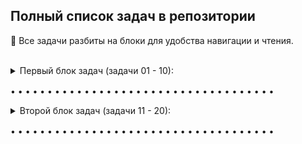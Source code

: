 ## Полный список задач в репозитории

📌 Все задачи разбиты на блоки для удобства навигации и чтения.

<br>

<details><summary>Первый блок задач (задачи 01 - 10):</summary>

<br>

01\. Функция, которая проверяет, является ли указанный год високосным.

[Исходный код решения](https://github.com/sudomango/PHP-Algo-A/blob/main/Block_01/01%20-%20is_leap_year.php)

<br>

02\. Функция, которая проверяет, является ли число, переданное в качестве аргумента, простым.

[Исходный код решения](https://github.com/sudomango/PHP-Algo-A/blob/main/Block_01/02%20-%20is_prime_number.php)

<br>

03\. Функция, которая генерирует одномерный массив случайных целых чисел размером count. Все числа должны находиться в диапазоне min_value ... max_value. Дополнительно следует реализовать возможность генерации массива, состоящего только из уникальных (неповторяющихся) элементов.

[Исходный код решения](https://github.com/sudomango/PHP-Algo-A/blob/main/Block_01/03%20-%20random_int_array.php)

<br>

04\. Фильтрация исходного массива: Дан массив из 100 случайных целых чисел. Создать два новых массива на основе первого = в первом оставить только чётные положительные числа, во втором - двузначные числа, кратные 10. Вывести оригинальный массив и оба получившихся массива на экран консоли.

[Исходный код решения](https://github.com/sudomango/PHP-Algo-A/blob/main/Block_01/04%20-%20array_filter.php)

<br>

05\. Использование ассоциативных массивов: Зарплата сотрудника вычисляется по формуле = 1000$ + 20$ за каждый отработанный час + 30$ за каждого нового клиента. Подсчитать зарплату каждого из сотрудников. Вывести их в порядке от "лучшего" к "худшему". Каждый сотрудник представляет собой ассоциативный массив.

[Исходный код решения](https://github.com/sudomango/PHP-Algo-A/blob/main/Block_01/05%20-%20salary_amount_calculate.php)

<br>

06\. Дан список продуктов на складе. У каждого есть срок его изготовления и срок годности (всегда указан в днях). Необходимо проверить, какие продукты на текущую дату можно считать просроченными, а какие - всё ещё свежими. Даты можно указать любые, главное, чтобы было видно, что функция работает правильно.

[Исходный код решения (использование функции strtotime)](https://github.com/sudomango/PHP-Algo-A/blob/main/Block_01/06%20-%20is_still_fresh_one.php)

[Исходный код решения (использование методов класса DateTime)](https://github.com/sudomango/PHP-Algo-A/blob/main/Block_01/06%20-%20is_still_fresh_two.php)

<br>

07\. Реализовать программу "Калькулятор для вклада". Пользователь вводит начальную сумму и количество месяцев, после чего должен получить финальную сумму, которая будет на вкладе по истечению указанного им срока. Условия вклада такие: любая сумма до 6 месяцев (включительно) = 6.5% годовых; если вклад делается на срок больше 6 месяцев, то для сумм больше 500.000 процентная ставка = 8%, для сумм меньших или равных 500.000 = 10%. Все вклады идут с ежемесячной капитализацией процентов (проценты каждый месяц прибавляются к сумме вклада, и в новом месяце процент считается уже от новой суммы).

Так как это учебная программа, результат при выводе разрешается округлить до 2-3 знаков после запятой.

[Исходный код решения](https://github.com/sudomango/PHP-Algo-A/blob/main/Block_01/07%20-%20deposit_calculator.php)

<br>

08\. Даны две строки, необходимо выяснить являются ли они анаграммами? В содержании строк следует учитывать только буквы и цифры. Пробелы и знаки препинания необходимо удалить или игнорировать их при сравнении. Сравнение сделать case-insensitive (регистронезависимым).

[Исходный код решения](https://github.com/sudomango/PHP-Algo-A/blob/main/Block_01/08%20-%20is_an_anagram.php)

<br>

09\. Вывести на экран сумму всех цифр указанного числа (функция должна работать в том числе и для отрицательных чисел, и для вещественных).

[Исходный код решения](https://github.com/sudomango/PHP-Algo-A/blob/main/Block_01/09%20-%20sum_of_all_digits.php)

<br>

10\. Реализовать функции dec_to_hex, hex_to_dec, dec_to_bin, bin_to_dec, rgb_to_hex, hex_to_rgb без использования аналогичных функций, встроенных в язык программирования. Входные данные = целые неотрицательные числа в указанной системе счисления в виде строки: "40AC20", "600", "1011011" и т. д. RGB-цвет должен быть представлен в виде массива из трёх целочисленных значений (0 .. 255).

[Исходный код решения](https://github.com/sudomango/PHP-Algo-A/blob/main/Block_01/10%20-%20dec_to_hex,%20hex_to_dec.php)

</details>

<div style="margin-top: 16px"></div>

• • • • • • • • • • • • • • • • • • • • • • • • • • • • • • • • • • • •

<details><summary>Второй блок задач (задачи 11 - 20):</summary>

<br>

11\. Количество вхождений элемента в последовательность: В текстовом файле записана произвольная строка или текст. Пользователь вводит символ или подстроку. Необходимо вывести, какое количество раз она повторяется в исходном тексте. Поиск сделать case-insensitive (регистронезависимым).

[Исходный код решения](https://github.com/sudomango/PHP-Algo-A/blob/main/Block_02/11%20-%20repeated_elements_count.php)

<br>

12\. Реализовать функцию, которая выводит на экран все делители указанного натурального числа.

[Исходный код решения](https://github.com/sudomango/PHP-Algo-A/blob/main/Block_02/12%20-%20find_all_divisors.php)

<br>

13\. Функция, которая раскладывает натуральное число (n > 1) на простые сомножители.

[Исходный код решения](https://github.com/sudomango/PHP-Algo-A/blob/main/Block_02/13%20-%20factorize_the_number.php)

<br>

14\. Дан массив из натуральных чисел. Найти НОД для всех чисел в указанном массиве.

[Исходный код решения](https://github.com/sudomango/PHP-Algo-A/blob/main/Block_02/14%20-%20nod_of_the_array.php)

<br>

15\. Решето Эратосфена: Вывести список всех простых чисел в диапазоне от 2 до \<user_number\>.

[Исходный код решения](https://github.com/sudomango/PHP-Algo-A/blob/main/Block_02/15%20-%20sieve_of_eratosthenes.php)

<br>

16\. Реализовать две функции для целочисленной арифметики денежных единиц: одна - для сложения, вторая - для вычитания. Мы знаем, что представление дробной части вещественного числа в компьютере не всегда точное из-за особенностей двоичной арифметики. Поэтому для денежных единиц обычно создаётся отдельный объект, в котором реализованы свои методы для арифметических операций с этим объектом. Копейки считаются отдельно, а рубли - отдельно. Так как мы пока не затрагиваем ООП, предлагается реализовать описанный функционал через ассоциативные массивы (словари).

[Исходный код решения](https://github.com/sudomango/PHP-Algo-A/blob/main/Block_02/16%20-%20money_true_calculation.php)

<br>

17\. Дан массив случайных чисел. Вывести на экран только уникальные (неповторяющиеся) элементы.

[Исходный код решения](https://github.com/sudomango/PHP-Algo-A/blob/main/Block_02/17%20-%20unique_elements.php)

<br>

18\. Реализовать две функции: Первая вычисляет, является ли указанная строка палиндромом. Вторая делает тоже самое, но для целых неотрицательных чисел. Можно использовать любой известный алгоритм для вычисления палиндромов.

[Исходный код решения](https://github.com/sudomango/PHP-Algo-A/blob/main/Block_02/18%20-%20palindrome_function.php)

<br>

19\. Матричная арифметика = целых четыре подзадачи в одной. В дальнейшем считать матрицу и двумерный массив синонимами. Все индексы будем считать с нуля.

Итак, дана квадратная матрица 5-го порядка. Можно наполнить её любыми целыми числами.

A\. Вывести на экран исходную и транспонированную ей матрицу. Вывод обязательно реализовать с выравниванием по столбцам.

B\. Вывести сумму элементов с чётными индексами на главной диагонали. Например: A[0][0], A[2][2] и т. д. Исходная матрица может быть любого размера (но она обязательно будет квадратной).

C\. Вывести последнюю цифру суммы всех элементов на главной и побочной диагоналях.

D\. Найти и вывести минимальный элемент матрицы и координаты (индексы) его последнего вхождения.

[Исходный код решения](https://github.com/sudomango/PHP-Algo-A/blob/main/Block_02/19%20-%20matrix_arithmetic.php)

<br>

20\. Найти и вывести на экран НОД и НОК для двух указанных натуральных чисел. Разрешается использовать любой известный алгоритм, кроме встроенных в язык программирования функций.

[Исходный код решения](https://github.com/sudomango/PHP-Algo-A/blob/main/Block_02/20%20-%20nok_and_nod_of_two_numbers.php)

</details>

<div style="margin-top: 16px"></div>

• • • • • • • • • • • • • • • • • • • • • • • • • • • • • • • • • • • •